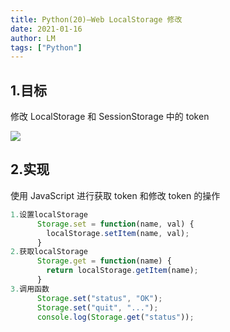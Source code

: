 ```yaml
---
title: Python(20)—Web LocalStorage 修改
date: 2021-01-16
author: LM
tags: ["Python"]
---
```


## 1.目标

修改 LocalStorage 和 SessionStorage 中的 token

![](https://gitee.com/LM-J/drawingbed/raw/master/img/31.png)

## 2.实现

使用 JavaScript 进行获取 token 和修改 token 的操作

```javascript
1.设置localStorage
      Storage.set = function(name, val) {
        localStorage.setItem(name, val);
      }
2.获取localStorage
      Storage.get = function(name) {
        return localStorage.getItem(name);
      }
3.调用函数
      Storage.set("status", "OK");
      Storage.set("quit", "...");
      console.log(Storage.get("status"));

```
